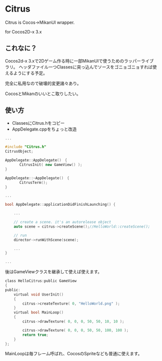 # Citrus

Citrus is Cocos->MikanUI wrapper.

for Cocos2D-x 3.x

## これなに？

Cocos2d-x 3.xで2Dゲーム作る時に一部MikanUIで使うためのラッパーライブラリ。
ヘッダファイル一つClassesに突っ込んでソースをゴニョゴニョすれば使えるようにする予定。

完全に私用なので破壊的変更諸々あり。

CocosとMikanのいいとこ取りしたい。

## 使い方

* ClassesにCitrus.hをコピー
* AppDelegate.cppをちょっと改造

```c:AppDelegate.cpp
...

#include "Citrus.h"
CitrusObject;

AppDelegate::AppDelegate()　{
　　　　CitrusInit( new GameView() );
}

AppDelegate::~AppDelegate()　{
　　　　CitrusTerm();
}

...

bool AppDelegate::applicationDidFinishLaunching() {

    ...

    // create a scene. it's an autorelease object
	auto scene = citrus->createScene();//HelloWorld::createScene();

    // run
    director->runWithScene(scene);

    ...
}

...
````

後はGameViewクラスを継承して使えば使えます。

````c:sample.h
class HelloCitrus:public GameView
{
public:
	virtual void UserInit()
	{
		citrus->createTexture( 0, "HelloWorld.png" );
	}
	virtual bool MainLoop()
	{
		citrus->drawTexture( 0, 0, 0, 50, 50, 10, 10 );

		citrus->drawTexture( 0, 0, 0, 50, 50, 100, 100 );
		return true;
	}
};
````

MainLoopは毎フレーム呼ばれ、CocosのSpriteなども普通に使えます。
